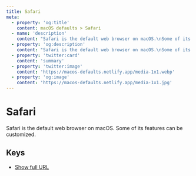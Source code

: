 ```yaml
---
title: Safari
meta:
  - property: 'og:title'
    content: macOS defaults > Safari
  - name: 'description'
    content: "Safari is the default web browser on macOS.\nSome of its features can be customized.\n"
  - property: 'og:description'
    content: "Safari is the default web browser on macOS.\nSome of its features can be customized.\n"
  - property: 'twitter:card'
    content: 'summary'
  - property: 'twitter:image'
    content: 'https://macos-defaults.netlify.app/media-1x1.webp'
  - property: 'og:image'
    content: 'https://macos-defaults.netlify.app/media-1x1.jpg'
---
```


# Safari

Safari is the default web browser on macOS.
Some of its features can be customized.

## Keys

- [Show full URL](./showfullurlinsmartsearchfield.md)
